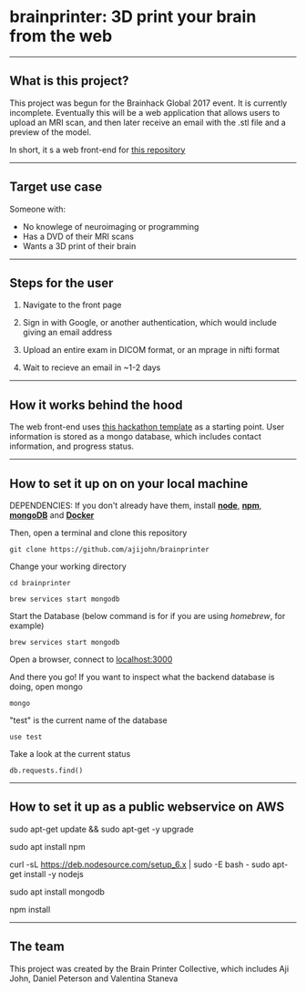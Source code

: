 # brainprinter: 3D print your brain from the web

----
## What is this project?

This project was begun for the Brainhack Global 2017 event. It is currently incomplete. Eventually this will be a web application that allows users to upload an MRI scan, and then later receive an email with the .stl file and a preview of the model.

In short, it s a web front-end for [this repository](https://github.com/danjonpeterson/brain_printer)

----
## Target use case
Someone with:
 
* No knowlege of neuroimaging or programming 
* Has a DVD of their MRI scans
* Wants a 3D print of their brain

----
## Steps for the user

1) Navigate to the front page

2) Sign in with Google, or another authentication, which would include giving an email address

3) Upload an entire exam in DICOM format, or an mprage in nifti format

4) Wait to recieve an email in ~1-2 days


----
## How it works behind the hood
The web front-end uses [this hackathon template](https://github.com/sahat/hackathon-starter) as a starting point. User information is stored as a mongo database, which includes contact information, and progress status. 

----
## How to set it up on on your local machine

DEPENDENCIES:
If you don't already have them, install [**node**](nodejs.org), [**npm**](www.npmjs.com), [**mongoDB**](www.mongodb.com/Download‎) and [**Docker**](www.docker.com)

Then, open a terminal and clone this repository

    git clone https://github.com/ajijohn/brainprinter

Change your working directory

    cd brainprinter

    brew services start mongodb

Start the Database (below command is for if you are using *homebrew*, for example)

    brew services start mongodb

Open a browser, connect to [localhost:3000](localhost:3000)

And there you go! If you want to inspect what the backend database is doing, open mongo

    mongo

"test" is the current name of the database

    use test

Take a look at the current status

    db.requests.find()


----
## How to set it up as a public webservice on AWS

sudo apt-get update && sudo apt-get -y upgrade

sudo apt install npm

curl -sL https://deb.nodesource.com/setup_6.x | sudo -E bash -
sudo apt-get install -y nodejs

sudo apt install mongodb

npm install


----
## The team
This project was created by the Brain Printer Collective, which includes Aji John, Daniel Peterson and Valentina Staneva